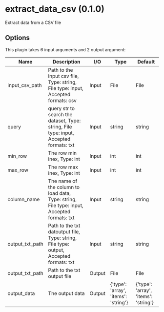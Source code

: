 # extract_data_csv (0.1.0)

Extract data from a CSV file

## Options

This plugin takes 6 input arguments and 2 output argument:

| Name          | Description             | I/O    | Type   | Default |
|---------------|-------------------------|--------|--------|---------|
| input_csv_path | Path to the input csv file, Type: string, File type: input, Accepted formats: csv | Input | File | File |
| query | query str to search the dataset, Type: string, File type: input, Accepted formats: txt | Input | string | string |
| min_row | The row min inex, Type: int | Input | int | int |
| max_row | The row max inex, Type: int | Input | int | int |
| column_name | The name of the column to load data, Type: string, File type: input, Accepted formats: txt | Input | string | string |
| output_txt_path | Path to the txt datoutput file, Type: string, File type: output, Accepted formats: txt | Input | string | string |
| output_txt_path | Path to the txt output file | Output | File | File |
| output_data | The output data | Output | {'type': 'array', 'items': 'string'} | {'type': 'array', 'items': 'string'} |
